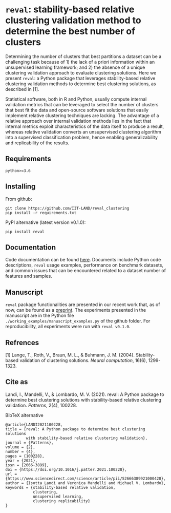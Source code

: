 # `reval`: stability-based relative clustering validation method to determine the best number of clusters

Determining the number of clusters that best partitions a dataset can be a challenging task because of 1) the lack of a 
priori information within an unsupervised learning framework; and 2) the absence of a unique clustering validation 
approach to evaluate clustering solutions. Here we present `reval`: a Python package that leverages 
stability-based relative clustering validation methods to determine best clustering solutions, as described in [1]. 
    
Statistical software, both in R and Python, usually compute internal validation metrics that can be leveraged
to select the number of clusters that best fit the data and open-source software solutions that easily implement 
relative clustering techniques are lacking. The advantage of a relative approach over internal validation methods 
lies in the fact that internal metrics exploit characteristics of the data itself to produce a result, 
whereas relative validation converts an unsupervised clustering algorithm into a supervised classification problem, 
hence enabling generalizability and replicability of the results.

## Requirements

    python>=3.6
    
## Installing

From github:

    git clone https://github.com/IIT-LAND/reval_clustering
    pip install -r requirements.txt

PyPI alternative (latest version v0.1.0):

    pip install reval

## Documentation

Code documentation can be found [here](https://reval.readthedocs.io/en/latest/). Documents include Python code 
descriptions, `reval` usage examples, 
performance on benchmark datasets, and common issues that can be encountered related to a dataset number of features 
and samples.

## Manuscript

`reval` package functionalities are presented in our recent work that, as of now, can be found as a 
[preprint](https://arxiv.org/abs/2009.01077). The experiments presented in the manuscript are in 
the Python file `./working_examples/manuscript_examples.py` of the github folder. For reproducibility, all experiments 
were run with `reval v0.1.0`.

## Refrences

[1] Lange, T., Roth, V., Braun, M. L., & Buhmann, J. M. (2004). Stability-based validation of clustering solutions. 
*Neural computation*, 16(6), 1299-1323.

## Cite as

   Landi, I., Mandelli, V., & Lombardo, M. V. (2021). reval: A Python package to determine best clustering solutions with stability-based relative clustering validation. _Patterns_, 2(4), 100228.
 
BibTeX alternative

```
@article{LANDI2021100228,
title = {reval: A Python package to determine best clustering solutions 
         with stability-based relative clustering validation},
journal = {Patterns},
volume = {2},
number = {4},
pages = {100228},
year = {2021},
issn = {2666-3899},
doi = {https://doi.org/10.1016/j.patter.2021.100228},
url = {https://www.sciencedirect.com/science/article/pii/S2666389921000428},
author = {Isotta Landi and Veronica Mandelli and Michael V. Lombardo},
keywords = {stability-based relative validation, 
            clustering, 
            unsupervised learning, 
            clustering replicability}
}
```